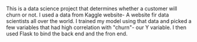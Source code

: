 This is a data science project that determines whether a customer will churn or not.
I used a data from Kaggle website- A website fir data scientists all over the world.
I trained my model using that data and picked a few variables that had high correlation with "churn"- our Y variable.
I then used Flask to bind the back end and the fron end.
